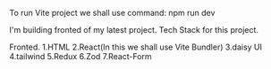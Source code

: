 To run Vite project we shall use command: npm run dev


I'm building fronted of my latest project.
Tech Stack for this project.

Fronted.
1.HTML
2.React(In this we shall use Vite Bundler)
3.daisy UI
4.tailwind
5.Redux
6.Zod
7.React-Form


